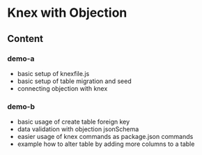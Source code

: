 # Knex with Objection

## Content

### demo-a

- basic setup of knexfile.js
- basic setup of table migration and seed
- connecting objection with knex

### demo-b

- basic usage of create table foreign key
- data validation with objection jsonSchema
- easier usage of knex commands as package.json commands
- example how to alter table by adding more columns to a table
